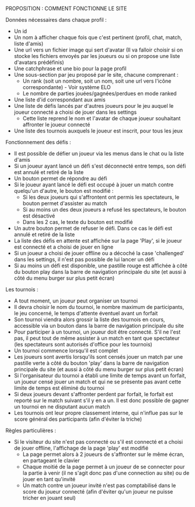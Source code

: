 PROPOSITION : COMMENT FONCTIONNE LE SITE

Données nécessaires dans chaque profil :

- Un id
- Un nom à afficher chaque fois que c'est pertinent (profil, chat, match, liste d'amis)
- Une url vers un fichier image qui sert d'avatar (Il va falloir choisir si on stocke les fichiers envoyés par les joueurs ou si on propose une liste d'avatars prédéfinis)
- Une catchphrase et une bio pour la page profil
- Une sous-section par jeu proposé par le site, chacune comprenant :
    - Un rank (soit un nombre, soit un nom, soit une url vers l'icône correspondante) - Voir système ELO
    - Le nombre de parties jouées/gagnées/perdues en mode ranked
- Une liste d'id correspondant aux amis
- Une liste de défis lancés par d'autres joueurs pour le jeu auquel le joueur connecté a choisi de jouer dans les settings
    - Cette liste reprend le nom et l'avatar de chaque joueur souhaitant affronter le joueur connecté
- Une liste des tournois auxquels le joueur est inscrit, pour tous les jeux

Fonctionnement des défis :

- Il est possible de défier un joueur via les menus dans le chat ou la liste d'amis
- Si un joueur ayant lancé un défi s'est déconnecté entre temps, son défi est annulé et retiré de la liste
- Un bouton permet de répondre au défi
- Si le joueur ayant lancé le défi est occupé à jouer un match contre quelqu'un d'autre, le bouton est modifié :
    - Si les deux joueurs qui s'affrontent ont permis les spectateurs, le bouton permet d'assister au match
    - Si au moins un des deux joueurs a refusé les spectateurs, le bouton est désactivé
    - Dans les 2 cas, le texte du bouton est modifié
- Un autre bouton permet de refuser le défi. Dans ce cas le défi est annulé et retiré de la liste
- La liste des défis en attente est affichée sur la page 'Play', si le joueur est connecté et a choisi de jouer en ligne
- Si un joueur a choisi de jouer offline ou a décoché la case 'challenged' dans les settings, il n'est pas possible de lui lancer un défi
- Si au moins un défi est disponible, une pastille rouge est affichée à côté du bouton play dans la barre de navigation principale du site (et aussi à côté du menu burger sur plus petit écran)

Les tournois : 

- A tout moment, un joueur peut organiser un tournoi
- Il devra choisir le nom du tournoi, le nombre maximum de participants, le jeu concerné, le temps d'attente éventuel avant un forfait
- Son tournoi viendra alors grossir la liste des tournois en cours, accessible via un bouton dans la barre de navigation principale du site
- Pour participer à un tournoi, un joueur doit être connecté. S'il ne l'est pas, il peut tout de même assister à un match en tant que spectateur (les spectateurs sont autorisés d'office pour les tournois)
- Un tournoi commence lorsqu'il est complet
- Les joueurs sont avertis lorsqu'ils sont censés jouer un match par une pastille verte à côté du bouton 'play' dans la barre de navigation principale du site (et aussi à côté du menu burger sur plus petit écran)
- Si l'organisateur du tournoi a établi une limite de temps avant un forfait, un joueur censé jouer un match et qui ne se présente pas avant cette limite de temps est éliminé du tournoi
- Si deux joueurs devant s'affronter perdent par forfait, le forfait est reporté sur le match suivant s'il y en a un. Il est donc possible de gagner un tournoi en ne disputant aucun match
- Les tournois ont leur propre classement interne, qui n'influe pas sur le score général des participants (afin d'éviter la triche)

Règles particulières : 

- Si le visiteur du site n'est pas connecté ou s'il est connecté et a choisi de jouer offline, l'affichage de la page 'play' est modifié
    - La page permet alors à 2 joueurs de s'affronter sur le même écran, en partageant le clavier
    - Chaque moitié de la page permet à un joueur de se connecter pour la partie à venir (il ne s'agit donc pas d'une connection au site) ou de jouer en tant qu'invité
    - Un match contre un joueur invité n'est pas comptabilisé dans le score du joueur connecté (afin d'éviter qu'un joueur ne puisse tricher en jouant seul)
